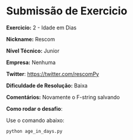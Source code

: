 # Submissão de Exercicio

**Exercicio:** 2 - Idade em Dias

**Nickname:** Rescom

**Nível Técnico:** Junior

**Empresa:** Nenhuma

**Twitter**: https://twitter.com/rescomPy

**Dificuldade de Resolução:** Baixa

**Comentários:** Novamente o F-string salvando

**Como rodar o desafio**: 

Use o comando abaixo: 
```bash
python age_in_days.py
```